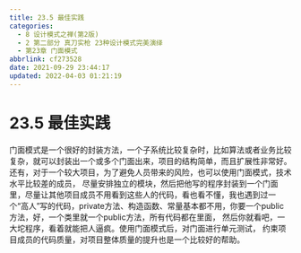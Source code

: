 ```yaml
---
title: 23.5 最佳实践
categories: 
  - 8 设计模式之禅(第2版)
  - 2 第二部分 真刀实枪 23种设计模式完美演绎
  - 第23章 门面模式
abbrlink: cf273528
date: 2021-09-29 23:44:17
updated: 2022-04-03 01:21:19
---
```

# 23.5 最佳实践
门面模式是一个很好的封装方法，一个子系统比较复杂时，比如算法或者业务比较复杂，就可以封装出一个或多个门面出来，项目的结构简单，而且扩展性非常好。还有，对于一个较大项目，为了避免人员带来的风险，也可以使用门面模式，技术水平比较差的成员， 尽量安排独立的模块，然后把他写的程序封装到一个门面里，尽量让其他项目成员不用看到这些人的代码，看也看不懂，我也遇到过一个“高人”写的代码，private方法、构造函数、常量基本都不用，你要一个public方法，好，一个类里就一个public方法，所有代码都在里面， 然后你就看吧，一大坨程序，看着就能把人逼疯。使用门面模式后，对门面进行单元测试， 约束项目成员的代码质量，对项目整体质量的提升也是一个比较好的帮助。

